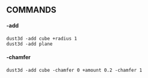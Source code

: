 COMMANDS
------------
#### -add
```
dust3d -add cube +radius 1
dust3d -add plane
```

#### -chamfer  
```
dust3d -add cube -chamfer 0 +amount 0.2 -chamfer 1
```
